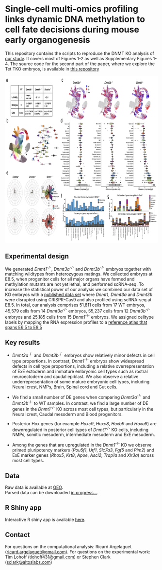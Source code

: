 # Single-cell multi-omics profiling links dynamic DNA methylation to cell fate decisions during mouse early organogenesis

This repository contains the scripts to reproduce the DNMT KO analysis of [our study](XXX). It covers most of Figures 1-2 as well as Supplementary Figures 1-4.
The source code for the second part of the paper, where we explore the Tet TKO embryos, is available in [this repository](https://github.com/rargelaguet/10x_gastrulation_TetChimera)

<p align="center"> 
<img src="images/fig1.png" width="850" height="550"/>
</p>


Experimental design
--------
We generated *Dnmt1*<sup>-/-</sup>, *Dnmt3a*<sup>-/-</sup> and *Dnmt3b*<sup>-/-</sup> embryos together with matching wildtypes from heterozygous matings. We collected embryos at E8.5, when progenitor cells for all major organs have formed and methylation mutants are not yet lethal, and performed scRNA-seq. To increase the statistical power of our analysis we combined our data set of KO embryos with a [published data set](https://www.nature.com/articles/s41586-020-2552-x) where *Dnmt1*, *Dnmt3a* and *Dnmt3b* were disrupted using CRISPR-Cas9 and also profiled using scRNA-seq at E8.5. In total, our analysis comprises 51,811 cells from 17 WT embryos, 45,579 cells from 14 *Dnmt3a*<sup>-/-</sup> embryos, 55,237 cells from 12 *Dnmt3b*<sup>-/-</sup> embryos and 25,185 cells from 15 *Dnmt1*<sup>-/-</sup> embryos. We assigned celltype labels by mapping the RNA expression profiles to a [reference atlas that spans E6.5 to E8.5](https://www.nature.com/articles/s41586-019-0933-9)


Key results
--------

- *Dnmt3a*<sup>-/-</sup> and *Dnmt3b*<sup>-/-</sup> embryos show relatively minor defects in cell type proportions. In contrast, *Dnmt1*<sup>-/-</sup> embryos show widespread defects in cell type proportions, including a relative overrepresentation of ExE ectoderm and immature embryonic cell types such as rostral neuroectoderm and caudal epiblast. We also observe a relative underrepresentation of some mature embryonic cell types, including Neural crest, NMPs, Brain, Spinal cord and Gut cells.  

- We find a small number of DE genes when comparing *Dnmt3a*<sup>-/-</sup> and *Dnmt3b*<sup>-/-</sup> to WT samples. In contrast, we find a large number of DE genes in the *Dnmt1*<sup>-/-</sup> KO across most cell types, but particularly in the Neural crest, Caudal mesoderm and Blood progenitors.  

- Posterior Hox genes (for example *Hoxc9*, *Hoxc8*, *Hoxb9* and *Hoxa9*) are downregulated in posterior cell types of *Dnmt1*<sup>-/-</sup> KO cells, including NMPs, somitic mesoderm, intermediate mesoderm and ExE mesoderm.  

- Among the genes that are upregulated in the *Dnmt1*<sup>-/-</sup> KO we observe primed pluripotency markers (*Pou5f1*, *Utf1*, *Slc7a3*, *Fgf5* and *Pim2*) and ExE marker genes (*Rhox5*, *Krt8*, *Apoe*, *Ascl2*, *Trap1a* and *Xlr3a*) across most cell types.


<!-- Content
-------
* `/met/`: analysis of DNA methylation data
* `/acc/`: analysis of chromatin accessibility data
* `/rna/`: analysis of RNA expression data
* `/metacc/`: simultaneous analysis of DNA methylation and chromatin accessibility data
* `/metrna/`: simultaneous analysis of DNA methylation and RNA expression data
* `/accrna/`: simultaneous analysis of chromatin accessibility and RNA expression data
* `/metaccrna/`: simultaneous analysis of all three omics (MOFA)
* `/H3K27ac/`: analysis of the H3K27ac levels in lineage-defining enhancers -->


Data
-------
Raw data is available at [GEO](https://www.ncbi.nlm.nih.gov/geo/query/acc.cgi?acc=GSE204908).  
Parsed data can be downloaded [in progress...](https://www.ncbi.nlm.nih.gov/geo/query/acc.cgi?acc=GSE204908).  


R Shiny app
-------
Interactive R shiny app is available [here](https://www.bioinformatics.babraham.ac.uk/shiny/dnmt_ko_embryo_scrna/).  

Contact
-------

For questions on the computational analysis: Ricard Argelaguet (ricard.argelaguet@gmail.com). For questions on the experimental work: Tim Lohoff (tlohoff431@gmail.com) or Stephen Clark (sclark@altoslabs.com)

